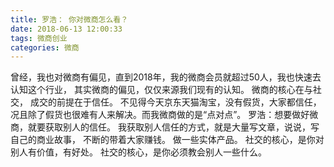 ```yaml
---
title: 罗浩： 你对微商怎么看？
date: 2018-06-13 12:00:33
tags: 微商创业
categories: 微商
---
```

曾经，我也对微商有偏见，直到2018年，我的微商会员就超过50人，我也快速去认知这个行业，
其实微商的偏见，仅仅来源我们现有的认知。
微商的核心在与社交，
成交的前提在于信任。
不见得今天京东天猫淘宝，没有假货，大家都信任，
况且除了假货也很难有人来解决。而我微商做的是“点对点”。
罗浩：想要做好微商，就要获取别人的信任。
我获取别人信任的方式，就是大量写文章，说说，写自己的商业故事，
不断的带着大家赚钱。
做一些实体产品。
社交的核心，是你对别人有价值，有好处。
社交的核心，是你必须教会别人一些什么。